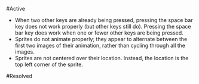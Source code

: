 #Active
* When two other keys are already being pressed, pressing the space bar key does not work properly (but other keys still do).  Pressing the space bar key does work when one or fewer other keys are being pressed.
* Sprites do not animate properly; they appear to alternate between the first two images of their animation, rather than cycling through all the images.
* Sprites are not centered over their location.  Instead, the location is the top left corner of the sprite.


#Resolved
